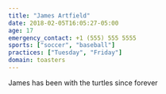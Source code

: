 ```yaml
---
title: "James Artfield"
date: 2018-02-05T16:05:27-05:00
age: 17
emergency_contact: +1 (555) 555 5555
sports: ["soccer", "baseball"]
practices: ["Tuesday", "Friday"]
domain: toasters
---
```


James has been with the turtles since forever

